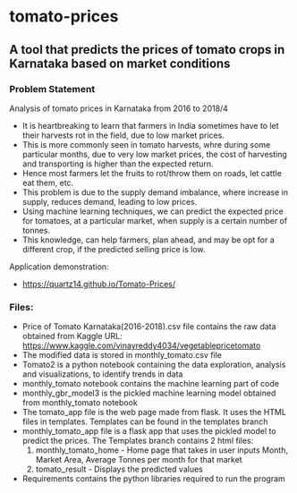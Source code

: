 # tomato-prices

## A tool that predicts the prices of tomato crops in Karnataka based on market conditions 

### Problem Statement
Analysis of tomato prices in Karnataka from 2016 to 2018/4
* It is heartbreaking to learn that farmers in India sometimes have to let their harvests rot in the field, due to low market prices.
* This is more commonly seen in tomato harvests, whre during some particular months, due to very low market prices, the cost of harvesting and transporting is higher than the expected return.
* Hence most farmers let the fruits to rot/throw them on roads, let cattle eat them, etc.
* This problem is due to the supply demand imbalance, where increase in supply, reduces demand, leading to low prices.
* Using machine learning techniques, we can predict the expected price for tomatoes, at a particular market, when supply is a certain number of tonnes.
* This knowledge, can help farmers, plan ahead, and may be opt for a different crop, if the predicted selling price is low.

Application demonstration:
* https://quartz14.github.io/Tomato-Prices/

### Files:
* Price of Tomato Karnataka(2016-2018).csv file contains the raw data obtained from Kaggle URL: https://www.kaggle.com/vinayreddy4034/vegetablepricetomato
* The modified data is stored in monthly_tomato.csv file  
* Tomato2 is a python notebook containing the data exploration, analysis and visualizations, to identify trends in data
* monthly_tomato notebook contains the machine learning part of code
* monthly_gbr_model3 is the pickled machine learning model obtained from monthly_tomato notebook
* The tomato_app file is the web page made from flask. It uses the HTML files in templates. Templates can be found in the templates branch
* monthly_tomato_app file is a flask app that uses the pickled model to predict the prices.
The Templates branch contains 2 html files:
    1) monthly_tomato_home - Home page that takes in user inputs Month, Market Area, Average Tonnes per month for that market
    2) tomato_result - Displays the predicted values
* Requirements contains the python libraries required to run the program
